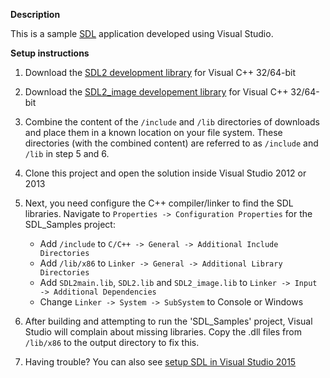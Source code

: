 **Description**

This is a sample [SDL](http://www.libsdl.org/) application developed using Visual Studio.

**Setup instructions**

1. Download the [SDL2 development library](http://www.libsdl.org/download-2.0.php) for Visual C++ 32/64-bit

2. Download the [SDL2_image developement library](https://www.libsdl.org/projects/SDL_image/) for Visual C++ 32/64-bit

3. Combine the content of the ``/include`` and ``/lib`` directories of downloads and place them in a known location on your file system. These directories (with the combined content) are referred to as ``/include`` and ``/lib`` in step 5 and 6.
   
4. Clone this project and open the solution inside Visual Studio 2012 or 2013

5. Next, you need configure the C++ compiler/linker to find the SDL libraries. Navigate to ``Properties -> Configuration Properties`` for the SDL_Samples project:

	- Add ``/include`` to ``C/C++ -> General -> Additional Include Directories``
	- Add ``/lib/x86`` to ``Linker -> General -> Additional Library Directories``
	- Add ``SDL2main.lib``, ``SDL2.lib`` and ``SDL2_image.lib`` to ``Linker -> Input -> Additional Dependencies``
	- Change ``Linker -> System -> SubSystem`` to Console or Windows
	
6. After building and attempting to run the 'SDL_Samples' project, Visual Studio will complain about missing libraries. Copy the .dll files from ``/lib/x86`` to the output directory to fix this.

7. Having trouble? You can also see [setup SDL in Visual Studio 2015](http://headerphile.com/sdl2/sdl2-part-0-setting-up-visual-studio-for-sdl2/)

